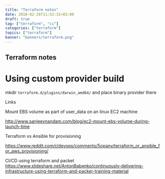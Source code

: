 ```yaml
---
title: "Terraform notes"
date: 2018-02-26T11:53:31+03:00
draft: true
tag: ["terraform", "ci"]
categories: ["terraform"]
topics: ["terraform"]
banner: "banners/terraform.png"
---
```


## Terraform notes


# Using custom provider build

mkdir `terraform.d/plugins/darwin_amd64/` and place binary provider there

Links

Mount EBS volume as part of user_data on an linux EC2 machine

http://www.sanjeevnandam.com/blog/ec2-mount-ebs-volume-during-launch-time

Terraform vs Ansible for provisioning

https://www.reddit.com/r/devops/comments/5opany/terraform_or_ansible_for_aws_provisioning/

CI/CD using terraform and packet
https://www.slideshare.net/AntonBabenko/continuously-delivering-infrastructure-using-terraform-and-packer-training-material